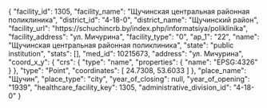 {
    "facility_id": 1305,
    "facility_name": "Щучинская центральная районная поликлиника",
    "district_id": "4-18-0",
    "district_name": "Щучинский район",
    "facility_url": "https:\/\/schuchincrb.by\/index.php\/informatsiya\/poliklinika",
    "facility_address": "ул. Мичурина",
    "facility_type": "0",
    "ap_1": "22",
    "name": "Щучинская центральная районная поликлиника",
    "state": "public institution",
    "stats": [],
    "med_id": 10215673,
    "address": "ул. Мичурина",
    "coord_x_y": {
        "crs": {
            "type": "name",
            "properties": {
                "name": "EPSG:4326"
            }
        },
        "type": "Point",
        "coordinates": [
            24.7308,
            53.6033
        ]
    },
    "place_name": "Щучин",
    "place_type": "city",
    "year_of_closing": null,
    "year_of_opening": "1939",
    "healthcare_facility_key": 1305,
    "administrative_division_id": "4-18-0"
}